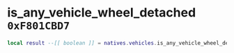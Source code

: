 # is_any_vehicle_wheel_detached `0xF801CBD7`

```lua
local result --[[ boolean ]] = natives.vehicles.is_any_vehicle_wheel_detached(_vehicle --[[ integer ]], _unk1 --[[ integer ]], _unk2 --[[ integer ]])
```